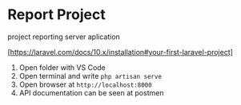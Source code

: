 # Report Project

project reporting server aplication

[https://laravel.com/docs/10.x/installation#your-first-laravel-project]

1. Open folder with VS Code
1. Open terminal and write `php artisan serve`
1. Open browser at `http://localhost:8000`
1. API documentation can be seen at postmen
